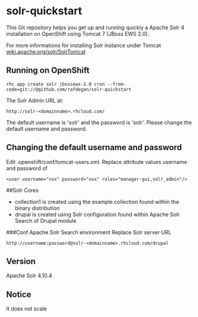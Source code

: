 # solr-quickstart
This Git repository helps you get up and running quickly a Apache Solr 4 installation on OpenShift using Tomcat 7 (JBoss EWS 2.0).

For more informations for installing Solr instance under Tomcat
[wiki.apache.org/solr/SolrTomcat](https://wiki.apache.org/solr/SolrTomcat)

## Running on OpenShift
	rhc app create solr jbossews-2.0 cron --from-code=git://@github.com/rafdegan/solr-quickstart
The Solr Admin URL at:
    
	http://solr-<domainname>.rhcloud.com/
The default username is 'solr' and the password is 'solr'.
Please change the default username and password.

## Changing the default username and password
Edit .openshift/conf/tomcat-users.xml. Replace attribute values username and password of <user>

	<user username="xxx" password="xxx" roles="manager-gui,solr_admin"/>

##Solr Cores
* collection1 is created using the example collection found within the binary distribution 
* drupal is created using Solr configuration found within Apache Solr Search of Drupal module

###Conf Apache Solr Search environment
Replace Solr server URL

	http://username:password@solr-<domainname>.rhcloud.com/drupal

## Version
Apache Solr 4.10.4

## Notice
It does not scale